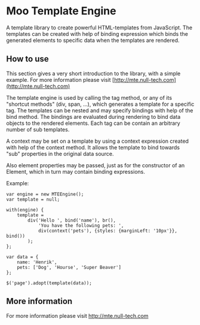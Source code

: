 Moo Template Engine
===========

A template library to create powerful HTML-templates from JavaScript. The templates can be created with help of
binding expression which binds the generated elements to specific data when the templates are rendered.

How to use
----------

This section gives a very short introduction to the library, with a simple example. For more information please
visit [http://mte.null-tech.com](http://mte.null-tech.com)

The template engine is used by calling the tag method, or any of its "shortcut methods" (div, span, ...), which generates a template for
a specific tag. The templates can be nested and may specify bindings with help of the bind method. The bindings are 
evaluated during rendering to bind data objects to the rendered elements. Each tag can be contain an arbitrary 
number of sub templates. 

A context may be set on a template by using a context expression created with help of the context method. It allows the 
template to bind towards "sub" properties in the original data source. 

Also element properties may be passed, just as for the constructor of an Element, which in turn may contain binding expressions.

Example:

	var engine = new MTEEngine();
	var template = null;

	with(engine) {
		template = 
			div('Hello ', bind('name'), br(),
				'You have the following pets: ',
				div(context('pets'), {styles: {marginLeft: '10px'}}, bind())
			);						
	};

	var data = {			
		name: 'Henrik',
		pets: ['Dog', 'Hourse', 'Super Beaver']
	};

	$('page').adopt(template(data));

More information
-----------------
For more information please visit http://mte.null-tech.com
